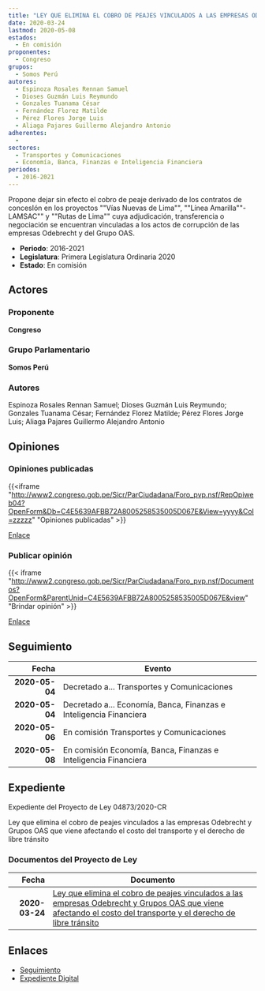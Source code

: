 ```yaml
---
title: "LEY QUE ELIMINA EL COBRO DE PEAJES VINCULADOS A LAS EMPRESAS ODEBRECHT Y GRUPO OAS QUE VIENE AFECTANDO EL COSTO DEL TRANSPORTE Y EL DERECHO DE LIBRE TRÁNSITO"
date: 2020-03-24
lastmod: 2020-05-08
estados: 
  - En comisión
proponentes: 
  - Congreso
grupos: 
  - Somos Perú
autores: 
  - Espinoza Rosales Rennan Samuel
  - Dioses Guzmán Luis Reymundo
  - Gonzales Tuanama César
  - Fernández Florez Matilde
  - Pérez Flores Jorge Luis
  - Aliaga Pajares Guillermo Alejandro Antonio
adherentes: 
  - 
sectores: 
  - Transportes y Comunicaciones
  - Economía, Banca, Finanzas e Inteligencia Financiera
periodos: 
  - 2016-2021
---
```


Propone dejar sin efecto el cobro de peaje derivado de los contratos de concesIón en los proyectos ""Vías Nuevas de Lima"", ""Línea Amarilla""-LAMSAC"" y ""Rutas de Lima"" cuya adjudicación, transferencia o negociación se encuentran vinculadas a los actos de corrupción de las empresas Odebrecht y del Grupo OAS.

- **Periodo**: 2016-2021
- **Legislatura**: Primera Legislatura Ordinaria 2020
- **Estado**: En comisión

## Actores

### Proponente

**Congreso**

### Grupo Parlamentario

**Somos Perú**

### Autores

Espinoza Rosales Rennan Samuel; Dioses Guzmán Luis Reymundo; Gonzales Tuanama César; Fernández Florez Matilde; Pérez Flores Jorge Luis; Aliaga Pajares Guillermo Alejandro Antonio


## Opiniones

### Opiniones publicadas

{{<iframe "http://www2.congreso.gob.pe/Sicr/ParCiudadana/Foro_pvp.nsf/RepOpiweb04?OpenForm&Db=C4E5639AFBB72A8005258535005D067E&View=yyyy&Col=zzzzz" "Opiniones publicadas" >}}

[Enlace](http://www2.congreso.gob.pe/Sicr/ParCiudadana/Foro_pvp.nsf/RepOpiweb04?OpenForm&Db=C4E5639AFBB72A8005258535005D067E&View=yyyy&Col=zzzzz)
### Publicar opinión

{{< iframe "http://www2.congreso.gob.pe/Sicr/ParCiudadana/Foro_pvp.nsf/Documentos?OpenForm&ParentUnid=C4E5639AFBB72A8005258535005D067E&view" "Brindar opinión" >}}

[Enlace](http://www2.congreso.gob.pe/Sicr/ParCiudadana/Foro_pvp.nsf/Documentos?OpenForm&ParentUnid=C4E5639AFBB72A8005258535005D067E&view)

## Seguimiento

| Fecha | Evento |
|------:|--------|
| **2020-05-04** | Decretado a... Transportes y Comunicaciones|
| **2020-05-04** | Decretado a... Economía, Banca, Finanzas e Inteligencia Financiera|
| **2020-05-06** | En comisión Transportes y Comunicaciones|
| **2020-05-08** | En comisión Economía, Banca, Finanzas e Inteligencia Financiera|


## Expediente

Expediente del Proyecto de Ley 04873/2020-CR

Ley que elimina el cobro de peajes vinculados a las empresas Odebrecht y Grupos OAS que viene afectando el costo del transporte y el derecho de libre tránsito


### Documentos del Proyecto de Ley

| Fecha | Documento |
|------:|--------|
| **2020-03-24** | [Ley que elimina el cobro de peajes vinculados a las empresas Odebrecht y Grupos OAS que viene afectando el costo del transporte y el derecho de libre tránsito](http://www.leyes.congreso.gob.pe/Documentos/2016_2021/Proyectos_de_Ley_y_de_Resoluciones_Legislativas/PL04873_20200324.pdf) |

## Enlaces 

- [Seguimiento](http://www2.congreso.gob.pehttp://www2.congreso.gob.pe/Sicr/TraDocEstProc/CLProLey2016.nsf/f7fff46988ca05b1052578e100829cc7/2e123634733197c305258535006d463a?OpenDocument)
- [Expediente Digital](http://www2.congreso.gob.pehttp://www2.congreso.gob.pe/Sicr/TraDocEstProc/CLProLey2016.nsf/f7fff46988ca05b1052578e100829cc7/2e123634733197c305258535006d463a?OpenDocument&Click=05257FB7005EB655.eb71d0cf91d8294e05256cdf006b5706/$Body/0.1C6C)
